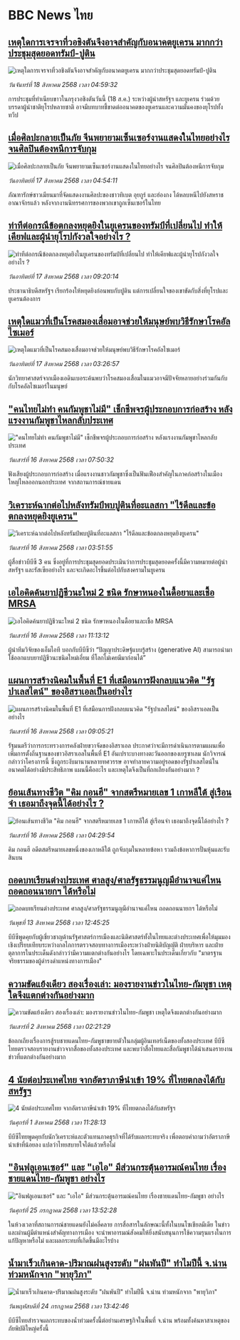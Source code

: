 # BBC News ไทย## [เหตุใดการเจรจาที่วอชิงตันจึงอาจสำคัญกับอนาคตยูเครน มากกว่าประชุมสุดยอดทรัมป์-ปูติน](https://www.bbc.com/thai/articles/cp8z7530jvro?at_medium=RSS&at_campaign=rss?at_campaign=githubrss)![เหตุใดการเจรจาที่วอชิงตันจึงอาจสำคัญกับอนาคตยูเครน มากกว่าประชุมสุดยอดทรัมป์-ปูติน](https://ichef.bbci.co.uk/ace/ws/240/cpsprodpb/4052/live/47dda9b0-7bbd-11f0-852e-652432d7403b.jpg)_วันจันทร์ที่ 18 สิงหาคม 2568 เวลา 04:59:32_การประชุมที่ทำเนียบขาวในกรุงวอชิงตันวันนี้ (18 ส.ค.) ระหว่างผู้นำสหรัฐฯ และยูเครน ร่วมด้วยบรรดาผู้นำชาติยุโรปหลายชาติ อาจมีบทบาทชี้ขาดต่ออนาคตของยูเครนและความมั่นคงของยุโรปทั้งทวีป## [เมื่อศิลปะกลายเป็นภัย จีนพยายามเซ็นเซอร์งานแสดงในไทยอย่างไร จนศิลปินต้องหนีการจับกุม ](https://www.bbc.com/thai/articles/cx27eyk8l1xo?at_medium=RSS&at_campaign=rss?at_campaign=githubrss)![เมื่อศิลปะกลายเป็นภัย จีนพยายามเซ็นเซอร์งานแสดงในไทยอย่างไร จนศิลปินต้องหนีการจับกุม ](https://ichef.bbci.co.uk/ace/ws/240/cpsprodpb/ac94/live/560a4cd0-79c1-11f0-8827-ede848a7813c.jpg)_วันอาทิตย์ที่ 17 สิงหาคม 2568 เวลา 04:54:11_ภัณฑารักษ์ชาวเมียนมาที่จัดแสดงงานศิลปะของชาวทิเบต อุยกูร์ และฮ่องกง ได้หลบหนีไปยังสหราชอาณาจักรแล้ว หลังจากงานนิทรรศการของพวกเขาถูกเซ็นเซอร์ในไทย## [ท่าทีต่อกรณีข้อตกลงหยุดยิงในยูเครนของทรัมป์ที่เปลี่ยนไป ทำให้เคียฟและผู้นำยุโรปกังวลใจอย่างไร ?](https://www.bbc.com/thai/articles/cwy5ly8n7ego?at_medium=RSS&at_campaign=rss?at_campaign=githubrss)![ท่าทีต่อกรณีข้อตกลงหยุดยิงในยูเครนของทรัมป์ที่เปลี่ยนไป ทำให้เคียฟและผู้นำยุโรปกังวลใจอย่างไร ?](https://ichef.bbci.co.uk/ace/ws/240/cpsprodpb/3d12/live/a71c63d0-7aaa-11f0-919c-e1195b87955e.jpg)_วันอาทิตย์ที่ 17 สิงหาคม 2568 เวลา 09:20:14_ประธานาธิบดีสหรัฐฯ เรียกร้องให้หยุดยิงก่อนพบกับปูติน แต่การเปลี่ยนใจของเขาขัดกับสิ่งที่ยุโรปและยูเครนต้องการ## [เหตุใดแมวที่เป็นโรคสมองเสื่อมอาจช่วยให้มนุษย์พบวิธีรักษาโรคอัลไซเมอร์](https://www.bbc.com/thai/articles/c5y2jp21x3xo?at_medium=RSS&at_campaign=rss?at_campaign=githubrss)![เหตุใดแมวที่เป็นโรคสมองเสื่อมอาจช่วยให้มนุษย์พบวิธีรักษาโรคอัลไซเมอร์](https://ichef.bbci.co.uk/ace/ws/240/cpsprodpb/490f/live/475b1680-777b-11f0-b15a-09fa5f596b3a.jpg)_วันอาทิตย์ที่ 17 สิงหาคม 2568 เวลา 03:26:57_นักวิทยาศาสตร์จากเมืองเอดินเบอระค้นพบว่าโรคสมองเสื่อมในแมวอาจมีปัจจัยหลายอย่างร่วมกันกับกับโรคอัลไซเมอร์ในมนุษย์## ["คนไทยไม่ทำ คนกัมพูชาไม่มี" เช็กชีพจรผู้ประกอบการก่อสร้าง หลังแรงงานกัมพูชาไหลกลับประเทศ](https://www.bbc.com/thai/articles/cj9w790pn0xo?at_medium=RSS&at_campaign=rss?at_campaign=githubrss)!["คนไทยไม่ทำ คนกัมพูชาไม่มี" เช็กชีพจรผู้ประกอบการก่อสร้าง หลังแรงงานกัมพูชาไหลกลับประเทศ](https://ichef.bbci.co.uk/ace/ws/240/cpsprodpb/e2e2/live/2c8f1f90-79c9-11f0-8827-ede848a7813c.jpg)_วันเสาร์ที่ 16 สิงหาคม 2568 เวลา 07:50:32_ฟังเสียงผู้ประกอบการก่อสร้าง เมื่อแรงงานชาวกัมพูชาซึ่งเป็นฟันเฟืองสำคัญในภาคก่อสร้างในเมืองใหญ่ไหลออกนอกประเทศ จากสถานการณ์ชายแดน## [วิเคราะห์ฉากต่อไปหลังทรัมป์พบปูตินที่อะแลสกา "ไร้ดีลและข้อตกลงหยุดยิงยูเครน" ](https://www.bbc.com/thai/articles/c4gl9e39e5lo?at_medium=RSS&at_campaign=rss?at_campaign=githubrss)![วิเคราะห์ฉากต่อไปหลังทรัมป์พบปูตินที่อะแลสกา "ไร้ดีลและข้อตกลงหยุดยิงยูเครน" ](https://ichef.bbci.co.uk/ace/ws/240/cpsprodpb/9181/live/25d9aef0-7a54-11f0-ab3e-bd52082cd0ae.jpg)_วันเสาร์ที่ 16 สิงหาคม 2568 เวลา 03:51:55_ผู้สื่อข่าวบีบีซี 3 คน ซึ่งอยู่ที่การประชุมสุดยอดประเมินว่าการประชุมสุดยอดครั้งนี้มีความหมายต่อผู้นำสหรัฐฯ และรัสเซียอย่างไร และจะเกิดอะไรขึ้นต่อไปกับสงครามในยูเครน## [เอไอคิดค้นยาปฏิชีวนะใหม่ 2 ชนิด รักษาหนองในดื้อยาและเชื้อ MRSA](https://www.bbc.com/thai/articles/cdxye54l42ko?at_medium=RSS&at_campaign=rss?at_campaign=githubrss)![เอไอคิดค้นยาปฏิชีวนะใหม่ 2 ชนิด รักษาหนองในดื้อยาและเชื้อ MRSA](https://ichef.bbci.co.uk/ace/ws/240/cpsprodpb/6a8b/live/e72b74a0-78f9-11f0-9c8b-7558ba906e15.jpg)_วันเสาร์ที่ 16 สิงหาคม 2568 เวลา 11:13:12_ผู้นำทีมวิจัยของเอ็มไอที บอกกับบีบีซีว่า “ปัญญาประดิษฐ์แบบรู้สร้าง (generative AI) สามารถนำมาใช้ออกแบบยาปฏิชีวนะชนิดใหม่เอี่ยม ที่โลกไม่เคยมีมาก่อนได้”## [แผนการสร้างนิคมในพื้นที่ E1 ที่เสมือนการฝังกลบแนวคิด "รัฐปาเลสไตน์" ของอิสราเอลเป็นอย่างไร ](https://www.bbc.com/thai/articles/cdrknkrdm45o?at_medium=RSS&at_campaign=rss?at_campaign=githubrss)![แผนการสร้างนิคมในพื้นที่ E1 ที่เสมือนการฝังกลบแนวคิด "รัฐปาเลสไตน์" ของอิสราเอลเป็นอย่างไร ](https://ichef.bbci.co.uk/ace/ws/240/cpsprodpb/12f1/live/a57afd00-79f3-11f0-87a7-fdfee4a863a8.jpg)_วันเสาร์ที่ 16 สิงหาคม 2568 เวลา 09:05:21_รัฐมนตรีว่าการกระทรวงการคลังฝ่ายขวาจัดของอิสราเอล ประกาศว่าจะมีการดำเนินการตามแผนเพื่อเพิ่มการตั้งถิ่นฐานของชาวอิสราเอลในพื้นที่ E1 อันเปราะบางทางตะวันออกของเยรูซาเลม นักวิจารณ์กล่าวว่าโครงการนี้ ซึ่งถูกระงับมานานหลายทศวรรษ อาจทำลายความอยู่รอดของรัฐปาเลสไตน์ในอนาคตได้อย่างมีประสิทธิภาพ แผนนี้คืออะไร และเหตุใดจึงเป็นที่ถกเถียงกันอย่างมาก ?## [ย้อนเส้นทางชีวิต "คิม กอนฮี" จากสตรีหมายเลข 1 เกาหลีใต้ สู่เรือนจำ เธอมาถึงจุดนี้ได้อย่างไร ?](https://www.bbc.com/thai/articles/cqle925dx51o?at_medium=RSS&at_campaign=rss?at_campaign=githubrss)![ย้อนเส้นทางชีวิต "คิม กอนฮี" จากสตรีหมายเลข 1 เกาหลีใต้ สู่เรือนจำ เธอมาถึงจุดนี้ได้อย่างไร ?](https://ichef.bbci.co.uk/ace/ws/240/cpsprodpb/bd85/live/9c7518a0-784d-11f0-a68b-87ae01499ab8.jpg)_วันเสาร์ที่ 16 สิงหาคม 2568 เวลา 04:29:54_คิม กอนฮี อดีตสตรีหมายเลขหนึ่งของเกาหลีใต้ ถูกจับกุมในหลายข้อหา รวมถึงข้อหาการปั่นหุ้นและรับสินบน## [ถอดบทเรียนต่างประเทศ ศาลสูง/ศาลรัฐธรรมนูญมีอำนาจแค่ไหน ถอดถอนนายกฯ ได้หรือไม่](https://www.bbc.com/thai/articles/c2d02kj6rkdo?at_medium=RSS&at_campaign=rss?at_campaign=githubrss)![ถอดบทเรียนต่างประเทศ ศาลสูง/ศาลรัฐธรรมนูญมีอำนาจแค่ไหน ถอดถอนนายกฯ ได้หรือไม่](https://ichef.bbci.co.uk/ace/ws/240/cpsprodpb/eb0e/live/3394c3e0-6154-11f0-9ac1-7909829e72c5.png)_วันพุธที่ 13 สิงหาคม 2568 เวลา 12:45:25_บีบีซีพูดคุยกับผู้เชี่ยวชาญด้านรัฐศาสตร์การเมืองและนิติศาสตร์ทั้งในไทยและต่างประเทศเพื่อให้มุมมองเชิงเปรียบเทียบระหว่างกลไกการตรวจสอบทางการเมืองระหว่างฝ่ายนิติบัญญัติ ฝ่ายบริหาร และฝ่ายตุลาการในประเด็นดังกล่าวว่ามีความแตกต่างกันอย่างไร โดยเฉพาะในประเด็นเกี่ยวกับ "มาตรฐานจริยธรรมของผู้ดำรงดำแหน่งทางการเมือง"## [ความขัดแย้งเดียว สองเรื่องเล่า: มองรายงานข่าวในไทย-กัมพูชา เหตุใดจึงแตกต่างกันอย่างมาก](https://www.bbc.com/thai/articles/ckgj9nj8q2yo?at_medium=RSS&at_campaign=rss?at_campaign=githubrss)![ความขัดแย้งเดียว สองเรื่องเล่า: มองรายงานข่าวในไทย-กัมพูชา เหตุใดจึงแตกต่างกันอย่างมาก](https://ichef.bbci.co.uk/ace/ws/240/cpsprodpb/c720/live/35ac2d10-6f48-11f0-af20-030418be2ca5.jpg)_วันเสาร์ที่ 2 สิงหาคม 2568 เวลา 02:21:29_ข้อถกเถียงเรื่องการสู้รบชายแดนไทย-กัมพูชาขยายตัวในกลุ่มผู้อินเทอร์เน็ตของทั้งสองประเทศ บีบีซีไทยตรวจสอบรายงานข่าวจากสื่อของทั้งสองประเทศ และพบว่าสื่อไทยและสื่อกัมพูชาได้นำเสนอรายงานข่าวที่แตกต่างกันอย่างมาก## [4 นัยต่อประเทศไทย จากอัตราภาษีนำเข้า 19% ที่ไทยตกลงได้กับสหรัฐฯ](https://www.bbc.com/thai/articles/c93982k10k5o?at_medium=RSS&at_campaign=rss?at_campaign=githubrss)![4 นัยต่อประเทศไทย จากอัตราภาษีนำเข้า 19% ที่ไทยตกลงได้กับสหรัฐฯ](https://ichef.bbci.co.uk/ace/ws/240/cpsprodpb/c593/live/72a04090-6ebb-11f0-af20-030418be2ca5.jpg)_วันศุกร์ที่ 1 สิงหาคม 2568 เวลา 11:28:13_บีบีซีไทยพูดคุยกับนักวิเคราะห์และตัวแทนภาคธุรกิจที่ได้รับผลกระทบจริง เพื่อตอบคำถามว่าอัตราภาษีนำเข้าที่น้อยลง แปลว่าไทยสบายใจได้แล้วหรือไม่## ["อินฟลูเอนเซอร์" และ "เอไอ" มีส่วนกระตุ้นอารมณ์คนไทย เรื่องชายแดนไทย-กัมพูชา อย่างไร](https://www.bbc.com/thai/articles/cj0m0d7gm88o?at_medium=RSS&at_campaign=rss?at_campaign=githubrss)!["อินฟลูเอนเซอร์" และ "เอไอ" มีส่วนกระตุ้นอารมณ์คนไทย เรื่องชายแดนไทย-กัมพูชา อย่างไร](https://ichef.bbci.co.uk/ace/ws/240/cpsprodpb/f22e/live/76f14110-695e-11f0-89ea-4d6f9851f623.jpg)_วันศุกร์ที่ 25 กรกฎาคม 2568 เวลา 13:52:28_ในห้วงเวลาที่สถานการณ์ชายแดนยังไม่คลี่คลาย การสื่อสารในลักษณะนี้ทั้งในบนโซเชียลมีเดีย ในข่าว และผ่านผู้มีตำแหน่งสำคัญทางการเมือง จะนำพาอารมณ์สังคมให้ยิ่งสนับสนุนการใช้ความรุนแรงในการแก้ปัญหาหรือไม่ และผลกระทบที่เกิดขึ้นมีอะไรบ้าง## [น้ำมาเร็วเกินคาด-ปริมาณฝนสูงระดับ "ฝนพันปี" ทำไมปีนี้ จ.น่าน ท่วมหนักจาก "พายุวิภา"](https://www.bbc.com/thai/articles/c3ene8x44yno?at_medium=RSS&at_campaign=rss?at_campaign=githubrss)![น้ำมาเร็วเกินคาด-ปริมาณฝนสูงระดับ "ฝนพันปี" ทำไมปีนี้ จ.น่าน ท่วมหนักจาก "พายุวิภา"](https://ichef.bbci.co.uk/ace/ws/240/cpsprodpb/6acf/live/6eba5ce0-68b2-11f0-af20-030418be2ca5.jpg)_วันพฤหัสบดีที่ 24 กรกฎาคม 2568 เวลา 13:42:46_บีบีซีไทยสำรวจผลกระทบของน้ำท่วมครั้งนี้ต่อย่านเศรษฐกิจในพื้นที่ จ.น่าน พร้อมทั้งค้นหาสาเหตุของภัยพิบัติใหญ่ครั้งนี้
